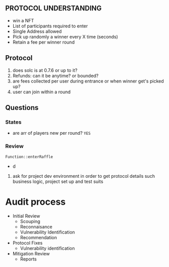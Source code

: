 ## PROTOCOL UNDERSTANDING

- win a NFT
- List of participants required to enter
- Single Address allowed
- Pick up randomly a winner every X time (seconds)
- Retain a fee per winner round

## Protocol

1. does solc is at 0.7.6 or up to it?
2. Refunds: can it be anytime? or bounded?
3. are fees collected per user during entrance or when winner get's picked up?
4. user can join within a round

## Questions

### States

- are arr of players new per round? `YES`

### Review

`Function::enterRaffle`

- d

1. ask for project dev environment in order to get protocol details such business logic, project set up and test suits

# Audit process

- Initial Review
  - Scouping
  - Reconnaisance
  - Vulnerability Identification
  - Recommendation
- Protocol Fixes
  - Vulnerability identification
- Mitigation Review
  - Reports
